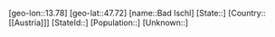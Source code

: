 ﻿---
location: [47.72,13.78]
mapzoom: [7,12] 
mapmarker: city 
type: City
tags:
- geo/City


SpocWebEntityId: 28965
isDeleted: false
confidential: public

---
[geo-lon::13.78]
[geo-lat::47.72]
[name::Bad Ischl]
[State::]
[Country::[[Austria]]]
[StateId::]
[Population::]
[Unknown::]

